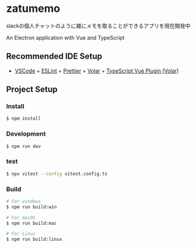 # zatumemo

slackの個人チャットのように雑にメモを取ることができるアプリを現在開発中

An Electron application with Vue and TypeScript

## Recommended IDE Setup

- [VSCode](https://code.visualstudio.com/) + [ESLint](https://marketplace.visualstudio.com/items?itemName=dbaeumer.vscode-eslint) + [Prettier](https://marketplace.visualstudio.com/items?itemName=esbenp.prettier-vscode) + [Volar](https://marketplace.visualstudio.com/items?itemName=Vue.volar) + [TypeScript Vue Plugin (Volar)](https://marketplace.visualstudio.com/items?itemName=Vue.vscode-typescript-vue-plugin)

## Project Setup

### Install

```bash
$ npm install
```

### Development

```bash
$ npm run dev
```

### test

```bash
$ npx vitest --config vitest.config.ts
```

### Build

```bash
# For windows
$ npm run build:win

# For macOS
$ npm run build:mac

# For Linux
$ npm run build:linux
```

